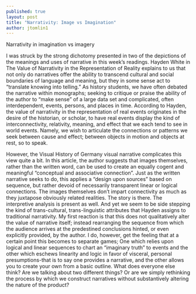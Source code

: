 ```yaml
---
published: true
layout: post
title: "Narrativity: Image vs Imagination"
author: jtomlin1
---
```



Narrativity in imagination vs imagery

I was struck by the strong dichotomy presented in two of the depictions of the meanings and uses of narrative in this week’s readings. Hayden White in The Value of Narrativity in the Representation of Reality explains to us that not only do narratives offer the ability to transcend cultural and social boundaries of language and meaning, but they in some sense act to “translate knowing into telling.” As history students, we have often debated the narrative within monographs; seeking to critique or praise the ability of the author to “make sense” of a large data set and complicated, often interdependent, events, persons, and places in time. According to Hayden, the value of narrativity in the representation of real events originates in the desire of the historian, or scholar, to have real events display the kind of interconnectivity, relativity, meaning, and effect that we each tend to see in world events. Namely, we wish to articulate the connections or patterns we seek between cause and effect; between objects in motion and objects at rest, so to speak. 

However, the Visual History of Germany visual narrative complicates this view quite a bit. In this article, the author suggests that images themselves, rather than the written word, can be used to create an equally cogent and meaningful “conceptual and associative connection”. Just as the written narrative seeks to do, this applies a “design upon sources” based on sequence, but rather devoid of necessarily transparent linear or logical connections. The images themselves don’t impart connectivity as much as they juxtapose obviously related realities. The story is there. The interpretive analysis is present as well. And yet we seem to be side stepping the kind of trans-cultural, trans-linguistic attributes that Hayden assigns to traditional narrativity. My first reaction is that this does not qualitatively alter the value of narrative itself; instead rearranging the sequence from which the audience arrives at the predestined conclusions hinted, or even explicitly provided, by the author. I do, however, get the feeling that at a certain point this becomes to separate games; One which relies upon logical and linear sequences to chart an “imaginary truth” to events and the other which eschews linearity and logic in favor of visceral, personal presumptions-that is to say one provides a narrative, and the other allows you to create your own from a basic outline. What does everyone else think? Are we talking about two different things? Or are we simply rethinking the process by which we construct narratives without substantively altering the nature of the product?  